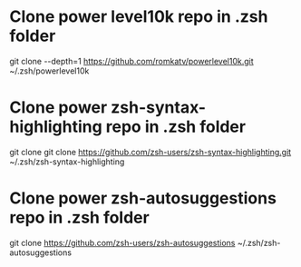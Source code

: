 
# Clone power level10k repo in .zsh folder
git clone --depth=1 https://github.com/romkatv/powerlevel10k.git ~/.zsh/powerlevel10k

# Clone power zsh-syntax-highlighting repo in .zsh folder
git clone  git clone https://github.com/zsh-users/zsh-syntax-highlighting.git ~/.zsh/zsh-syntax-highlighting

# Clone power zsh-autosuggestions repo in .zsh folder
git clone https://github.com/zsh-users/zsh-autosuggestions ~/.zsh/zsh-autosuggestions
